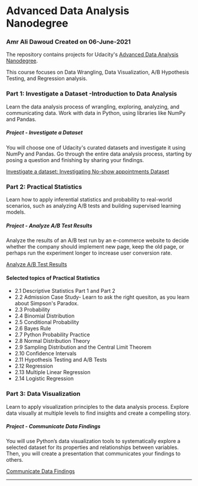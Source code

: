# Advanced Data Analysis Nanodegree

### Amr Ali Dawoud Created on 06-June-2021

The repository contains projects for Udacity's [Advanced Data Analysis Nanodegree](https://www.udacity.com/course/data-analyst-nanodegree--nd002). 

This course focuses on Data Wrangling, Data Visualization, A/B Hypothesis Testing, and Regression analysis.

### Part 1: Investigate a Dataset -Introduction to Data Analysis
Learn the data analysis process of wrangling, exploring, analyzing, and communicating data. Work with data in Python, using libraries like NumPy and Pandas.

##### Project - Investigate a Dataset

You will choose one of Udacity's curated datasets and investigate it using NumPy and Pandas. Go through the entire data analysis process, starting by posing a question and finishing by sharing your findings.

[Investigate a dataset: Investigating No-show appointments Dataset](https://github.com/AmrAliDawoud/Udacity-Advanced-Data-Analysis-Nanodegree-Projects/blob/main/1\)%20Investigate%20a%20Dataset%20-Introduction%20to%20Data%20Analysis/investigate-a-dataset.ipynb)


### Part 2: Practical Statistics

Learn how to apply inferential statistics and probability to real-world scenarios, such as analyzing A/B tests and building supervised learning models.

##### Project - Analyze A/B Test Results

Analyze the results of an A/B test run by an e-commerce website to decide whether the company should implement new page, keep the old page, or perhaps run the experiment longer to increase user conversion rate. 

[Analyze A/B Test Results](https://github.com/AmrAliDawoud/Udacity-Advanced-Data-Analysis-Nanodegree-Projects/blob/main/2\)%20Analyze%20AB%20Test%20Results/Analyzing_ab_test_results_notebook.ipynb)

#### Selected topics of Practical Statistics
- 2.1 Descriptive Statistics Part 1 and Part 2
- 2.2 Admission Case Study- Learn to ask the right quesiton, as you learn about Simpson's Paradox.
- 2.3 Probability
- 2.4 Binomial Distribution
- 2.5 Conditional Probability
- 2.6 Bayes Rule
- 2.7 Python Probability Practice
- 2.8 Normal Distribution Theory
- 2.9 Sampling Distribution and the Central Limit Theorem
- 2.10 Confidence Intervals
- 2.11 Hypothesis Testing and A/B Tests
- 2.12 Regression
- 2.13 Multiple Linear Regression
- 2.14 Logistic Regression

### Part 3: Data Visualization

Learn to apply visualization principles to the data analysis process. Explore data visually at multiple levels to find insights and create a compelling story.

##### Project - Communicate Data Findings

You will use Python’s data visualization tools to systematically explore a selected dataset for its properties and relationships between variables. Then, you will create a presentation that communicates your findings to others.

[Communicate Data Findings](https://github.com/AmrAliDawoud/Udacity-Advanced-Data-Analysis-Nanodegree-Projects/blob/main/3\)%20Communicate%20Data%20Findings/Ford_GoBike_Data_Exploration_Part_1.ipynb)

---
